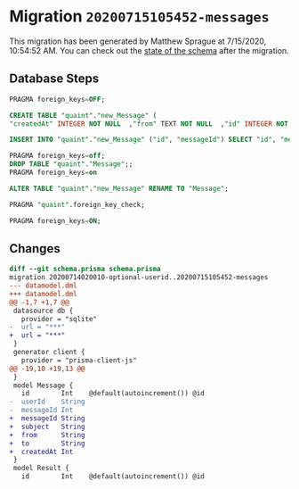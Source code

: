 # Migration `20200715105452-messages`

This migration has been generated by Matthew Sprague at 7/15/2020, 10:54:52 AM.
You can check out the [state of the schema](./schema.prisma) after the migration.

## Database Steps

```sql
PRAGMA foreign_keys=OFF;

CREATE TABLE "quaint"."new_Message" (
"createdAt" INTEGER NOT NULL  ,"from" TEXT NOT NULL  ,"id" INTEGER NOT NULL  PRIMARY KEY AUTOINCREMENT,"messageId" TEXT NOT NULL  ,"subject" TEXT NOT NULL  ,"to" TEXT NOT NULL  )

INSERT INTO "quaint"."new_Message" ("id", "messageId") SELECT "id", "messageId" FROM "quaint"."Message"

PRAGMA foreign_keys=off;
DROP TABLE "quaint"."Message";;
PRAGMA foreign_keys=on

ALTER TABLE "quaint"."new_Message" RENAME TO "Message";

PRAGMA "quaint".foreign_key_check;

PRAGMA foreign_keys=ON;
```

## Changes

```diff
diff --git schema.prisma schema.prisma
migration 20200714020010-optional-userid..20200715105452-messages
--- datamodel.dml
+++ datamodel.dml
@@ -1,7 +1,7 @@
 datasource db {
   provider = "sqlite"
-  url = "***"
+  url = "***"
 }
 generator client {
   provider = "prisma-client-js"
@@ -19,10 +19,13 @@
 }
 model Message {
   id        Int    @default(autoincrement()) @id
-  userId    String
-  messageId Int
+  messageId String
+  subject   String
+  from      String
+  to        String
+  createdAt Int
 }
 model Result {
   id        Int    @default(autoincrement()) @id
```


